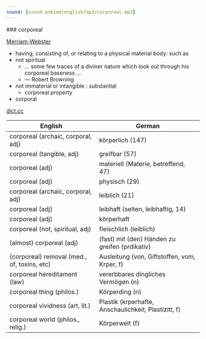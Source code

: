 ```yaml
---
sound: [sound:ankimd/english/mp3/corporeal.mp3]
---
```


\### corporeal

[Merriam-Webster](https://www.merriam-webster.com/dictionary/corporeal)

- having, consisting of, or relating to a physical material body: such as
- not spiritual
    - … some few traces of a diviner nature which look out through his corporeal baseness …
    - — Robert Browning
- not immaterial or intangible : substantial
    - corporeal property
- corporal

[dict.cc](https://www.dict.cc/corporeal)

| English        | German       |
| -------------- | ------------ |
| corporeal (archaic, corporal, adj) | körperlich (147) |
| corporeal (tangible, adj) | greifbar (57) |
| corporeal (adj) | materiell (Materie, betreffend, 47) |
| corporeal (adj) | physisch (29) |
| corporeal (archaic, corporal, adj) | leiblich (21) |
| corporeal (adj) | leibhaft (selten, leibhaftig, 14) |
| corporeal (adj) | körperhaft |
| corporeal (not, spiritual, adj) | fleischlich (leiblich) |
| (almost) corporeal (adj) | (fast) mit (den) Händen zu greifen (prdikativ) |
| (corporeal) removal (med., of, toxins, etc) | Ausleitung (von, Giftstoffen, vom, Krper, f) |
| corporeal hereditament (law) | vererbbares dingliches Vermögen (n) |
| corporeal thing (philos.) | Körperding (n) |
| corporeal vividness (art, lit.) | Plastik (krperhafte, Anschaulichkeit, Plastizitt, f) |
| corporeal world (philos., relig.) | Körperwelt (f) |
